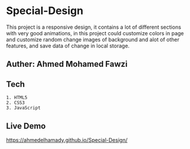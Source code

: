 # Special-Design

This project is a responsive design, it contains a lot of different sections with very good animations,
in this project could customize colors in page and customize random change images of background and alot of other features, and save data of change in local storage.

## Auther: Ahmed Mohamed Fawzi

## Tech

    1. HTML5
    2. CSS3
    3. JavaScript

## Live Demo

https://ahmedelhamady.github.io/Special-Design/
